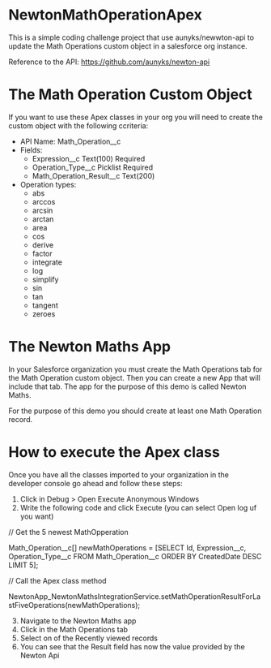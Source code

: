 # NewtonMathOperationApex

This is a simple coding challenge project that use aunyks/newwton-api to update the Math Operations custom object in a salesforce org instance.

Reference to the API: https://github.com/aunyks/newton-api

# The Math Operation Custom Object

If you want to use these Apex classes in your org you will need to create the custom object with the following ccriteria:

- API Name: Math_Operation__c
 - Fields:
	 - Expression__c Text(100) Required
	 - Operation_Type__c Picklist Required
	 - Math_Operation_Result__c Text(200)
 - Operation types:
	 - abs
	 - arccos
	 - arcsin
	 - arctan
	 - area
	 - cos
	 - derive
	 - factor
	 - integrate
	 - log
	 - simplify
	 - sin
	 - tan
	 - tangent
	 - zeroes

# The Newton Maths App

In your Salesforce organization you must create the Math Operations tab for the Math Operation custom object. Then you can create a new App that will include that tab. The app for the purpose of this demo is called Newton Maths.

For the purpose of this demo you should create at least one Math Operation record.

# How to execute the Apex class

Once you have all the classes imported to your organization in the developer console go ahead and follow these steps:
 1. Click in Debug > Open Execute Anonymous Windows
 2. Write the following code and click Execute (you can select Open log uf you want)

// Get the 5 newest MathOpperation

Math_Operation__c[] newMathOperations = [SELECT Id, Expression__c, Operation_Type__c FROM Math_Operation__c ORDER BY CreatedDate DESC LIMIT 5]; 

// Call the Apex class method 

NewtonApp_NewtonMathsIntegrationService.setMathOperationResultForLastFiveOperations(newMathOperations);


3. Navigate to the Newton Maths app
4. Click in the Math Operations tab
5. Select on of the Recently viewed records
6. You can see that the Result field has now the value provided by the Newton Api
